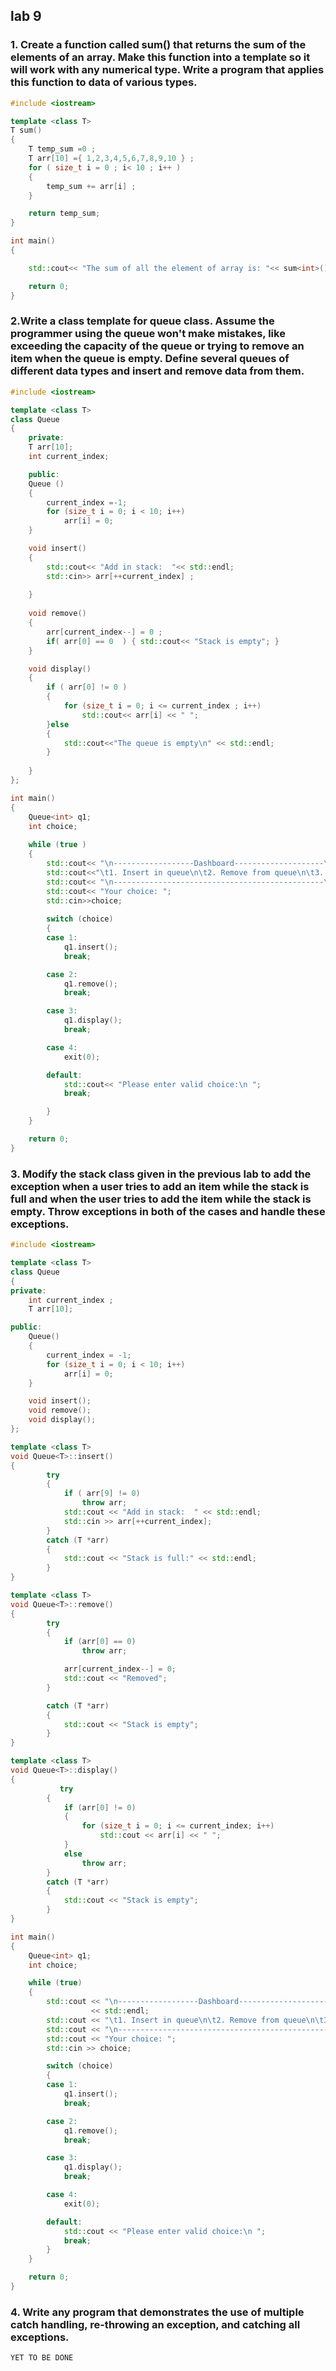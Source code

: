 ## lab 9 

### 1. Create a function called sum() that returns the sum of the elements of an array. Make this function into a template so it will work with any numerical type. Write a program that applies this function to data of various types.

```c++
#include <iostream>

template <class T>
T sum() 
{
    T temp_sum =0 ;
    T arr[10] ={ 1,2,3,4,5,6,7,8,9,10 } ;
    for ( size_t i = 0 ; i< 10 ; i++ )
    {
        temp_sum += arr[i] ;
    }

    return temp_sum; 
}

int main()
{

    std::cout<< "The sum of all the element of array is: "<< sum<int>() << std:: endl;

    return 0;
}
```
### 2.Write a class template for queue class. Assume the programmer using the queue won't make mistakes, like exceeding the capacity of the queue or trying to remove an item when the queue is empty. Define several queues of different data types and insert and remove data from them.

```c++
#include <iostream>

template <class T> 
class Queue
{
    private: 
    T arr[10];
    int current_index;

    public:
    Queue () 
    {
        current_index =-1;
        for (size_t i = 0; i < 10; i++)
            arr[i] = 0;
    }   

    void insert() 
    {
        std::cout<< "Add in stack:  "<< std::endl;
        std::cin>> arr[++current_index] ;
 
    }
    
    void remove() 
    {
        arr[current_index--] = 0 ;
        if( arr[0] == 0  ) { std::cout<< "Stack is empty"; }
    }

    void display() 
    {
        if ( arr[0] != 0 ) 
        {
            for (size_t i = 0; i <= current_index ; i++)
                std::cout<< arr[i] << " ";
        }else
        {
            std::cout<<"The queue is empty\n" << std::endl;
        }
        
    }
};

int main()
{
    Queue<int> q1; 
    int choice;
    
    while (true ) 
    {
        std::cout<< "\n------------------Dashboard--------------------\n"<< std::endl;
        std::cout<<"\t1. Insert in queue\n\t2. Remove from queue\n\t3. Display data\n\t4. Quit\n";
        std::cout<< "\n-----------------------------------------------\n";
        std::cout<< "Your choice: ";
        std::cin>>choice;
        
        switch (choice)
        {
        case 1:
            q1.insert();
            break;

        case 2: 
            q1.remove();
            break;                  

        case 3: 
            q1.display(); 
            break;

        case 4: 
            exit(0);

        default:
            std::cout<< "Please enter valid choice:\n ";
            break;

        }
    }

    return 0;
}
```
### 3. Modify the stack class given in the previous lab to add the exception when a user tries to add an item while the stack is full and when the user tries to add the item while the stack is empty. Throw exceptions in both of the cases and handle these exceptions.

```c++
#include <iostream>

template <class T>
class Queue
{
private:
    int current_index ;
    T arr[10];

public:
    Queue()
    {
        current_index = -1;
        for (size_t i = 0; i < 10; i++)
            arr[i] = 0;
    }

    void insert();
    void remove();
    void display();
};

template <class T>
void Queue<T>::insert()
{
        try
        {
            if ( arr[9] != 0)
                throw arr;
            std::cout << "Add in stack:  " << std::endl;
            std::cin >> arr[++current_index];
        }
        catch (T *arr)
        {
            std::cout << "Stack is full:" << std::endl;
        }
}

template <class T>
void Queue<T>::remove()
{
        try
        {
            if (arr[0] == 0)
                throw arr;

            arr[current_index--] = 0;
            std::cout << "Removed";
        }

        catch (T *arr)
        {
            std::cout << "Stack is empty";
        }
}

template <class T>
void Queue<T>::display()
{
           try
        {
            if (arr[0] != 0)
            {
                for (size_t i = 0; i <= current_index; i++)
                    std::cout << arr[i] << " ";
            }
            else
                throw arr;
        }
        catch (T *arr)
        {
            std::cout << "Stack is empty";
        }
}

int main()
{
    Queue<int> q1;
    int choice;

    while (true)
    {
        std::cout << "\n------------------Dashboard--------------------\n"
                  << std::endl;
        std::cout << "\t1. Insert in queue\n\t2. Remove from queue\n\t3. Display data\n\t4. Quit\n";
        std::cout << "\n-----------------------------------------------\n";
        std::cout << "Your choice: ";
        std::cin >> choice;

        switch (choice)
        {
        case 1:
            q1.insert();
            break;

        case 2:
            q1.remove();
            break;

        case 3:
            q1.display();
            break;

        case 4:
            exit(0);

        default:
            std::cout << "Please enter valid choice:\n ";
            break;
        }
    }

    return 0;
}

```
### 4. Write any program that demonstrates the use of multiple catch handling, re-throwing an exception, and catching all exceptions.

```c++
YET TO BE DONE 
```
